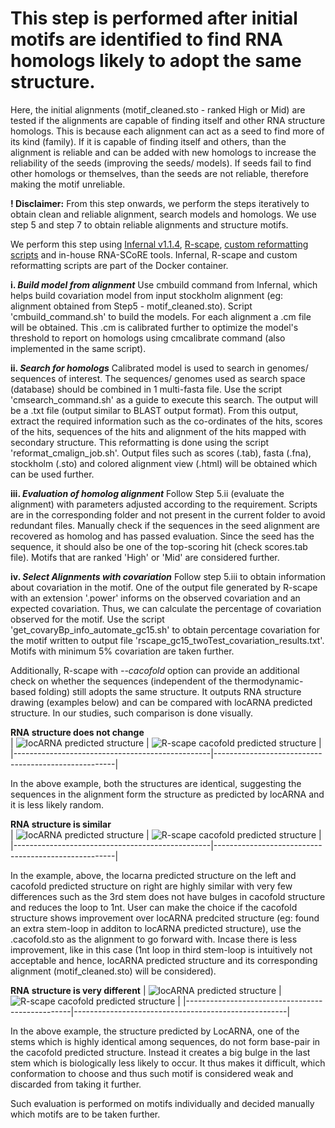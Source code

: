 # This step is performed after initial motifs are identified to find RNA homologs likely to adopt the same structure.

Here, the initial alignments (motif_cleaned.sto - ranked High or Mid) are tested if the alignments are capable of finding itself and other RNA structure homologs. This is because each alignment can act as a seed to find more of its kind (family). If it is capable of finding itself and others, than the alignment is reliable and can be added with new homologs to increase the reliability of the seeds (improving the seeds/ models). If seeds fail to find other homologs or themselves, than the seeds are not reliable, therefore making the motif unreliable.

**! Disclaimer:** From this step onwards, we perform the steps iteratively to obtain clean and reliable alignment, search models and homologs. We use step 5 and step 7 to obtain reliable alignments and structure motifs.

We perform this step using [Infernal v1.1.4](http://eddylab.org/infernal/), [R-scape](https://github.com/EddyRivasLab/R-scape), [custom reformatting scripts](https://barricklab.org/twiki/bin/view/Lab/SupplementRiboswitchPrediction_v1) and in-house RNA-SCoRE tools. Infernal, R-scape and custom reformatting scripts are part of the Docker container.

**i. _Build model from alignment_**
Use cmbuild command from Infernal, which helps build covariation model from input stockholm alignment (eg: alignment obtained from Step5 - motif_cleaned.sto). Script 'cmbuild_command.sh' to build the models. For each alignment a .cm file will be obtained. This .cm is calibrated further to optimize the model's threshold to report on homologs using cmcalibrate command (also implemented in the same script).

**ii. _Search for homologs_**
Calibrated model is used to search in genomes/ sequences of interest. The sequences/ genomes used as search space (database) should be combined in 1 multi-fasta file. Use the script 'cmsearch_command.sh' as a guide to execute this search. The output will be a .txt file (output similar to BLAST output format). From this output, extract the required information such as the co-ordinates of the hits, scores of the hits, sequences of the hits and alignment of the hits mapped with secondary structure. This reformatting is done using the script 'reformat_cmalign_job.sh'. Output files such as scores (.tab), fasta (.fna), stockholm (.sto) and colored alignment view (.html) will be obtained which can be used further.

**iii. _Evaluation of homolog alignment_**
Follow Step 5.ii (evaluate the alignment) with parameters adjusted according to the requirement. Scripts are in the corresponding folder and not present in the current folder to avoid redundant files. Manually check if the sequences in the seed alignment are recovered as homolog and has passed evaluation. Since the seed has the sequence, it should also be one of the top-scoring hit (check scores.tab file). Motifs that are ranked 'High' or 'Mid' are considered further.

**iv. _Select Alignments with covariation_**
Follow step 5.iii to obtain information about covariation in the motif. One of the output file generated by R-scape with an extension '.power' informs on the observed covariation and an expected covariation. Thus, we can calculate the percentage of covariation observed for the motif. Use the script 'get_covaryBp_info_automate_gc15.sh' to obtain percentage covariation for the motif written to output file 'rscape_gc15_twoTest_covariation_results.txt'. Motifs with minimum 5% covariation are taken further.

Additionally, R-scape with _--cacofold_ option can provide an additional check on whether the sequences (independent of the thermodynamic-based folding) still adopts the same structure. It outputs RNA structure drawing (examples below) and can be compared with locARNA predicted structure. In our studies, such comparison is done visually. 
 
**RNA structure does not change**  
| ![locARNA predicted structure](NC_029734.1_321_56175_56425r_gc15_rscape.R2R.sto.svg) | ![R-scape cacofold predicted structure](NC_029734.1_321_56175_56425r_gc15_rscape.cacofold.R2R.sto.svg) |
|-------------------------------------------------|-----------------------------------------------------|


In the above example, both the structures are identical, suggesting the sequences in the alignment form the structure as predicted by locARNA and it is less likely random.

**RNA structure is similar**   
| ![locARNA predicted structure](NC_036423.1_1_175_425r_gc15_rscape.R2R.sto.svg) | ![R-scape cacofold predicted structure](NC_036423.1_1_175_425r_gc15_rscape.cacofold.R2R.sto.svg) |
|-------------------------------------------------|-----------------------------------------------------|


In the example, above, the locarna predicted structure on the left and cacofold predicted structure on right are highly similar with very few differences such as the 3rd stem does not have bulges in cacofold structure and reduces the loop to 1nt. User can make the choice if the cacofold structure shows improvement over locARNA predcited structure (eg: found an extra stem-loop in additon to locARNA predicted structure), use the .cacofold.sto as the alignment to go forward with. Incase there is less improvement, like in this case (1nt loop in third stem-loop is intuitively not acceptable and hence, locARNA predicted structure and its corresponding alignment (motif_cleaned.sto) will be considered).

**RNA structure is very different**
| ![locARNA predicted structure](NC_043805.1_34_5950_6200r_gc15_rscape.R2R.sto.svg) | ![R-scape cacofold predicted structure](NC_043805.1_34_5950_6200r_gc15_rscape.cacofold.R2R.sto.svg) |
|-------------------------------------------------|-----------------------------------------------------|


In the above example, the structure predicted by LocARNA, one of the stems which is highly identical among sequences, do not form base-pair in the cacofold predicted structure. Instead it creates a big bulge in the last stem which is biologically less likely to occur. It thus makes it difficult, which conformation to choose and thus such motif is considered weak and discarded from taking it further.  


Such evaluation is performed on motifs individually and decided manually which motifs are to be taken further.
